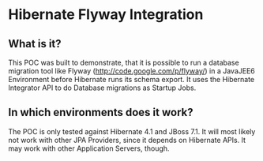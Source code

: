Hibernate Flyway Integration
============================

What is it?
-----------

This POC was built to demonstrate, that it is possible to run a database migration tool like Flyway (http://code.google.com/p/flyway/) in a JavaJEE6 Environment before Hibernate runs its schema export. It uses the Hibernate Integrator API to do Database migrations as Startup Jobs.

In which environments does it work?
-----------------------------------

The POC is only tested against Hibernate 4.1 and JBoss 7.1. It will most likely not work with other JPA Providers, since it depends on Hibernate APIs. It may work with other Application Servers, though.
